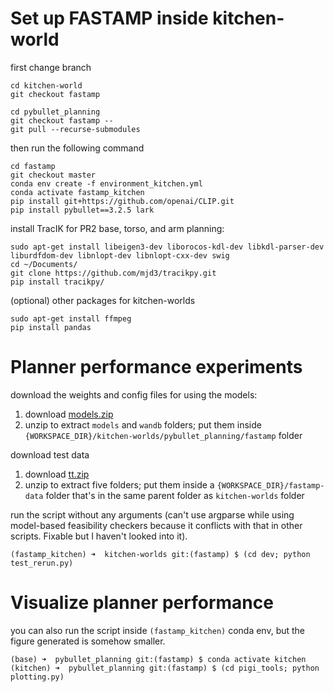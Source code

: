 # Set up FASTAMP inside kitchen-world

first change branch 

```shell
cd kitchen-world
git checkout fastamp

cd pybullet_planning
git checkout fastamp --
git pull --recurse-submodules
```
    
then run the following command

```shell
cd fastamp
git checkout master
conda env create -f environment_kitchen.yml
conda activate fastamp_kitchen
pip install git+https://github.com/openai/CLIP.git
pip install pybullet==3.2.5 lark
```

install TracIK for PR2 base, torso, and arm planning:

```shell
sudo apt-get install libeigen3-dev liborocos-kdl-dev libkdl-parser-dev liburdfdom-dev libnlopt-dev libnlopt-cxx-dev swig
cd ~/Documents/
git clone https://github.com/mjd3/tracikpy.git
pip install tracikpy/
```


(optional) other packages for kitchen-worlds 

```shell
sudo apt-get install ffmpeg
pip install pandas
```

# Planner performance experiments

download the weights and config files for using the models:
1. download [models.zip](https://drive.google.com/file/d/1bfwjqha-M_xP-a98fyB4E2UrPdhsXXEk/view?usp=sharing)
2. unzip to extract `models` and `wandb` folders; put them inside `{WORKSPACE_DIR}/kitchen-worlds/pybullet_planning/fastamp` folder 

download test data
1. download [tt.zip](https://drive.google.com/file/d/1Qv7226n8SwvAnLcgZWPIkeko7Iaw_Gak/view?usp=sharing)
2. unzip to extract five folders; put them inside a `{WORKSPACE_DIR}/fastamp-data` folder that's in the same parent folder as `kitchen-worlds` folder

run the script without any arguments (can't use argparse while using model-based feasibility checkers because it conflicts with that in other scripts. Fixable but I haven't looked into it).

```shell
(fastamp_kitchen) ➜  kitchen-worlds git:(fastamp) $ (cd dev; python test_rerun.py)
```

# Visualize planner performance

you can also run the script inside `(fastamp_kitchen)` conda env, but the figure generated is somehow smaller.

```shell
(base) ➜  pybullet_planning git:(fastamp) $ conda activate kitchen
(kitchen) ➜  pybullet_planning git:(fastamp) $ (cd pigi_tools; python plotting.py)
```